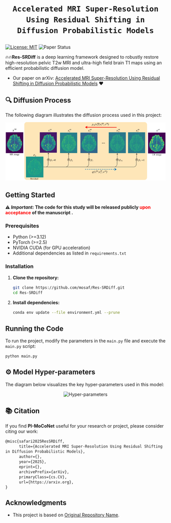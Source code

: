 # <p align=center>`Accelerated MRI Super-Resolution Using Residual Shifting in Diffusion Probabilistic Models`</p> # 


[![License: MIT](https://img.shields.io/badge/License-MIT-green.svg)](https://opensource.org/licenses/MIT)    ![Paper Status](https://img.shields.io/badge/Paper%20Status-Under%20Review-yellow)



:fire::fire:**Res-SRDiff** is a deep learning framework designed to robustly restore high-resolution pelvic T2w MRI and ultra-high field brain T1 maps using an efficient probabilistic diffusion model.

- Our paper on arXiv: [Accelerated MRI Super-Resolution Using Residual Shifting in Diffusion Probabilistic Models](https://arxiv.org) :heart:


## 🔍 Diffusion Process

The following diagram illustrates the diffusion process used in this project:


<p align="center"> <img src="./figures/diffusionprocess.svg" alt="Hyper-parameters" width="600"/> </p>



## Getting Started

**⚠️ *Important:* The code for this study will be released publicly <span style="color:red;">  upon acceptance </span>of the manuscript .**
### Prerequisites

- Python (>=3.12)
- PyTorch (>=2.5)
- NVIDIA CUDA (for GPU acceleration)
- Additional dependencies as listed in `requirements.txt`

### Installation

1. **Clone the repository:**

   ```bash
   git clone https://github.com/mosaf/Res-SRDiff.git
   cd Res-SRDiff

2. **Install dependencies:**

    ```bash
    conda env update --file environment.yml --prune

## Running the Code

To run the project, modify the parameters in the `main.py` file and execute the `main.py` script:

```bash
python main.py
```

## ⚙️ Model Hyper-parameters


The diagram below visualizes the key hyper-parameters used in this model:
<p align="center"> <img src="./figures/hyperparameters_v2.svg" alt="Hyper-parameters" width="600"/> </p>


## 📚 Citation

[//]: # (      author={Mojtaba Safari and Shansong Wang and Zach Eidex and Richard Qiu and Chih-Wei Chang and David S. Yu and Xiaofeng Yang},)

If you find **PI-MoCoNet** useful for your research or project, please consider citing our work:

```
@misc{safari2025ResSRDiff,
      title={Accelerated MRI Super-Resolution Using Residual Shifting in Diffusion Probabilistic Models}, 
      author={},
      year={2025},
      eprint={},
      archivePrefix={arXiv},
      primaryClass={cs.CV},
      url={https://arxiv.org}, 
}
```


## Acknowledgments

- This project is based on [Original Repository Name](https://github.com/).
